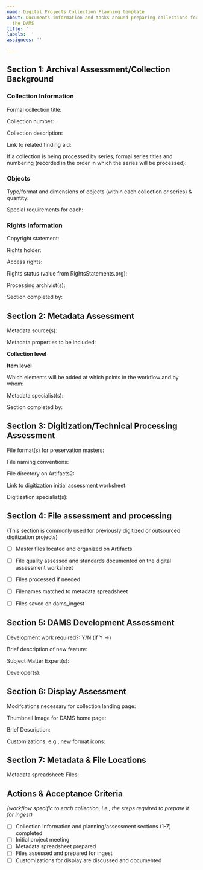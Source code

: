 ```yaml
---
name: Digital Projects Collection Planning template
about: Documents information and tasks around preparing collections for ingest in
  the DAMS
title: ''
labels: ''
assignees: ''

---
```


## Section 1: Archival Assessment/Collection Background

### Collection Information

Formal collection title:

Collection number:

Collection description:

Link to related finding aid:

If a collection is being processed by series, formal series titles and numbering (recorded in the order in which the series will be processed):

### Objects

Type/format and dimensions of objects (within each collection or series) & quantity:

Special requirements for each:

### Rights Information

Copyright statement: 

Rights holder: 

Access rights:

Rights status (value from RightsStatements.org):


Processing archivist(s):

Section completed by: 


## Section 2: Metadata Assessment

Metadata source(s):

Metadata properties to be included:

**Collection level**

**Item level**

Which elements will be added at which points in the workflow and by whom:


Metadata specialist(s): 

Section completed by:


## Section 3: Digitization/Technical Processing Assessment

File format(s) for preservation masters:

File naming conventions:

File directory on Artifacts2:

Link to digitization initial assessment worksheet:

Digitization specialist(s):

## Section 4: File assessment and processing
(This section is commonly used for previously digitized or outsourced digitization projects)

- [ ] Master files located and organized on Artifacts

- [ ] File quality assessed and standards documented on the digital assessment worksheet

- [ ] Files processed if needed

- [ ] Filenames matched to metadata spreadsheet

- [ ] Files saved on dams_ingest

## Section 5: DAMS Development Assessment

Development work required?: Y/N   (if Y →)
    
Brief description of new feature:
    

Subject Matter Expert(s):
    
Developer(s):


## Section 6: Display Assessment

Modifcations necessary for collection landing page:

Thumbnail Image for DAMS home page:

Brief Description:

Customizations, e.g., new format icons:


## Section 7: Metadata & File Locations

Metadata spreadsheet:
Files:

## Actions & Acceptance Criteria 
_(workflow specific to each collection, i.e., the steps required to prepare it for ingest)_

- [ ]  Collection Information and planning/assessment sections (1-7) completed
- [ ]  Initial project meeting
- [ ]  Metadata spreadsheet prepared
- [ ]  Files assessed and prepared for ingest
- [ ]  Customizations for display are discussed and documented
